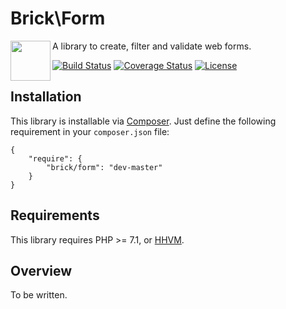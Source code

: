 Brick\Form
==========

<img src="https://raw.githubusercontent.com/brick/brick/master/logo.png" alt="" align="left" height="64">

A library to create, filter and validate web forms.

[![Build Status](https://secure.travis-ci.org/brick/form.svg?branch=master)](http://travis-ci.org/brick/form)
[![Coverage Status](https://coveralls.io/repos/brick/form/badge.svg?branch=master)](https://coveralls.io/r/brick/form?branch=master)
[![License](https://img.shields.io/badge/license-MIT-blue.svg)](http://opensource.org/licenses/MIT)

Installation
------------

This library is installable via [Composer](https://getcomposer.org/).
Just define the following requirement in your `composer.json` file:

    {
        "require": {
            "brick/form": "dev-master"
        }
    }

Requirements
------------

This library requires PHP >= 7.1, or [HHVM](http://hhvm.com/).

Overview
--------

To be written.
